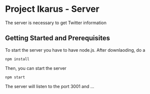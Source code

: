 # Project Ikarus - Server

The server is necessary to get Twitter information 

## Getting Started and Prerequisites

To start the server you have to have node.js. After downlaoding, do a

```
npm install
```

Then, you can start the server 
```
npm start
```

The server will listen to the port 3001 and ...
